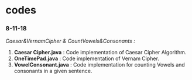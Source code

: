 # codes

### 8-11-18
*Caesar&VernamCipher & CountVowels&Consonants :*
1. **Caesar Cipher.java** : Code implementation of Caesar Cipher Algorithm.
2. **OneTimePad.java** : Code implementation of Vernam Cipher.
3. **VowelConsonant.java** : Code implementation for counting Vowels and consonants in a given sentence.
